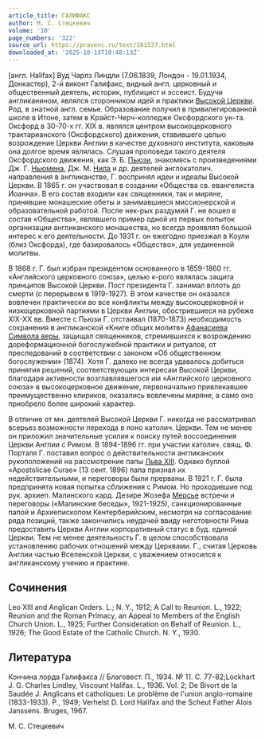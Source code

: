 ```yaml
---
article_title: ГАЛИФАКС
author: М. С. Стецкевич
volume: '10'
page_numbers: '322'
source_url: https://pravenc.ru/text/161537.html
downloaded_at: '2025-10-13T10:48:13Z'
---
```


[англ. Halifax] Вуд Чарлз Линдли (7.06.1839, Лондон - 19.01.1934, Донкастер), 2-й виконт Галифакс, видный англ. церковный и общественный деятель, историк, публицист и эссеист. Будучи англиканином, являлся сторонником идей и практики [Высокой Церкви](<https://pravenc.ru/text/Высокой Церкви.html>). Род. в знатной англ. семье. Образование получил в привилегированной школе в Итоне, затем в Крайст-Черч-колледже Оксфордского ун-та. Оксфорд в 30-70-х гг. XIX в. являлся центром высокоцерковного трактарианского (Оксфордского) движения, ставившего целью возрождение Церкви Англии в качестве духовного института, каковым она долгое время являлась. Слушая проповеди такого деятеля Оксфордского движения, как Э. Б. [Пьюзи](https://pravenc.ru/text/Пьюзи.html), знакомясь с произведениями Дж. Г. [Ньюмена](https://pravenc.ru/text/Ньюмена.html), Дж. М. [Нила](https://pravenc.ru/text/Нил.html) и др. деятелей англокатолич. направления в англиканстве, Г. воспринял идеи и идеалы Высокой Церкви. В 1865 г. он участвовал в создании «Общества св. евангелиста Иоанна». В его состав входили как священники, так и миряне, принявшие монашеские обеты и занимавшиеся миссионерской и образовательной работой. После нек-рых раздумий Г. не вошел в состав «Общества», являвшего пример одной из первых попыток организации англиканского монашества, но всегда проявлял большой интерес к его деятельности. До 1931 г. он ежегодно приезжал в Коули (близ Оксфорда), где базировалось «Общество», для уединенной молитвы.

В 1868 г. Г. был избран президентом основанного в 1859-1860 гг. «Английского церковного союза», целью к-рого являлась защита принципов Высокой Церкви. Пост президента Г. занимал вплоть до смерти (с перерывом в 1919-1927). В этом качестве он оказался вовлечен практически во все конфликты между высокоцерковной и низкоцерковной партиями в Церкви Англии, обострившиеся на рубеже XIX-XX вв. Вместе с Пьюзи Г. отстаивал (1870-1873) необходимость сохранения в англиканской «Книге общих молитв» [Афанасиева Символа веры](<https://pravenc.ru/text/Афанасиева Символа веры.html>), защищал священников, стремившихся к возрождению дореформационной богослужебной практики и ритуалов, от преследований в соответствии с законом «Об общественном богослужении» (1874). Хотя Г. далеко не всегда удавалось добиться принятия решений, соответствующих интересам Высокой Церкви, благодаря активности возглавлявшегося им «Английского церковного союза» в высокоцерковное движение, первоначально привлекавшее преимущественно клириков, оказались вовлечены миряне, а само оно приобрело более широкий характер.

В отличие от мн. деятелей Высокой Церкви Г. никогда не рассматривал всерьез возможности перехода в лоно католич. Церкви. Тем не менее он приложил значительные усилия к поиску путей воссоединения Церкви Англии с Римом. В 1894-1896 гг. при участии католич. свящ. Ф. Порталя Г. поставил вопрос о действительности англиканских рукоположений на рассмотрение папы [Льва XIII](<https://pravenc.ru/text/Лев XIII.html>). Однако буллой «Apostolicae Curae» (13 сент. 1896) папа признал их недействительными, и переговоры были прерваны. В 1921 г. Г. была предпринята новая попытка сближения с Римом. Но проходившие под рук. архиеп. Малинского кард. Дезире Жозефа [Мерсье](https://pravenc.ru/text/Мерсье.html) встречи и переговоры («Малинские беседы», 1921-1925), санкционированные папой и Архиепископом Кентерберийским, несмотря на согласование ряда позиций, также закончились неудачей ввиду неготовности Рима предоставить Церкви Англии корпоративный статус в буд. единой Церкви. Тем не менее деятельность Г. в целом способствовала установлению рабочих отношений между Церквами. Г., считая Церковь Англии частью Вселенской Церкви, с уважением относился к англиканскому учению и практике.

## Сочинения

Leo XIII and Anglican Orders. L.; N. Y., 1912; A Call to Reunion. L., 1922; Reunion and the Roman Primacy, an Appeal to Members of the English Church Union. L., 1925; Further Consideration on Behalf of Reunion. L., 1926; The Good Estate of the Catholic Church. N. Y., 1930.

## Литература

Кончина лорда Галифакса // Благовест. П., 1934. № 11. С. 77-82;Lockhart J. G. Charles Lindley, Viscount Halifax. L., 1936. Vol. 2; De Bivort de la Saudée J. Anglicans et catholiques: Le problème de l'union anglo-romaine (1833-1933). P., 1949; Verhelst D. Lord Halifax and the Scheut Father Alois Janssens. Bruges, 1967.

М. С. Стецкевич
